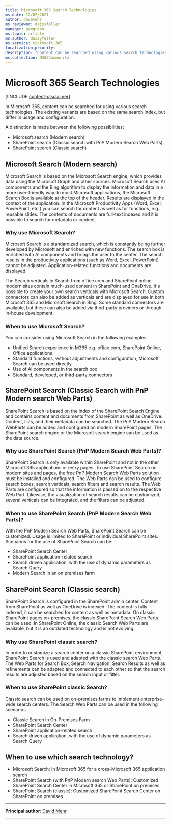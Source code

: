```yaml
---
title: Microsoft 365 Search Technologies
ms.date: 12/07/2021
author: davemehr
ms.reviewer: daisyfeller
manager: pamgreen
ms.topic: article
ms.author: daisyfeller
ms.service: microsoft-365
localization_priority: 
description: "Content can be searched using various search technologies. The existing variants are based on the same search index, but differ in usage and configuration."
ms.collection: M365Community
---
```


# Microsoft 365 Search Technologies

[!INCLUDE [content-disclaimer](includes/content-disclaimer.md)]

In Microsoft 365, content can be searched for using various search technologies. The existing variants are based on the same search index, but differ in usage and configuration.

A distinction is made between the following possibilities:

- Microsoft search (Modern search)
- SharePoint search (Classic search with PnP Modern Search Web Parts)
- SharePoint search (Classic search)

## Microsoft Search (Modern search)

Microsoft Search is based on the Microsoft Search engine, which provides data using the Microsoft Graph and other sources. Microsoft Search uses AI components and the Bing algorithm to display the information and data in a more user-friendly way. In most Microsoft applications, the Microsoft Search Box is available at the top of the header. Results are displayed in the context of the application. In the Microsoft Productivity Apps (Word, Excel, PowerPoint, etc.) you can search for content as well as for functions, e.g. reusable slides. The contents of documents are full-text indexed and it is possible to search for metadata or content.

### Why use Microsoft Search?

Microsoft Search is a standardized search, which is constantly being further developed by Microsoft and enriched with new functions. The search box is enriched with AI components and brings the user to the center. The search results in the productivity applications (such as Word, Excel, PowerPoint) cannot be adjusted. Application-related functions and documents are displayed.

The Search verticals in Search from office.com and SharePoint online modern sites contain much-used content in SharePoint and OneDrive. It's possible to create your own search verticals with Microsoft Search. Custom connectors can also be added as verticals and are displayed for use in both Microsoft 365 and Microsoft Search in Bing. Some standard connectors are available, but these can also be added via third-party providers or through in-house development.

### When to use Microsoft Search?

You can consider using Microsoft Search in the following examples:

- Unified Search experience in M365 e.g. office.com, SharePoint Online, Office applications
- Standard functions, without adjustments and configuration, Microsoft Search can be used directly
- Use of AI components in the search box
- Standard, developed, or third-party connectors

## SharePoint Search (Classic Search with PnP Modern search Web Parts)

SharePoint Search is based on the index of the SharePoint Search Engine and contains content and documents from SharePoint as well as OneDrive. Content, lists, and their metadata can be searched. The PnP Modern Search WebParts can be added and configured on modern SharePoint pages. The SharePoint search engine or the Microsoft search engine can be used as the data source.

### Why use SharePoint Search (PnP Modern Search Web Parts)?

SharePoint Search is only available within SharePoint and not in the other Microsoft 365 applications or entry pages. To use SharePoint Search on modern sites and pages, the free [PnP Modern Search Web Parts solution](https://microsoft-search.github.io/pnp-modern-search/) must be installed and configured. The Web Parts can be used to configure search boxes, search verticals, search filters and search results. The Web Parts are configured so that the information is passed on to the respective Web Part. Likewise, the visualization of search results can be customized, several verticals can be integrated, and the filters can be adjusted.

### When to use SharePoint Search (PnP Modern Search Web Parts)?

With the PnP Modern Search Web Parts, SharePoint Search can be customized. Usage is limited to SharePoint or individual SharePoint sites. Scenarios for the use of SharePoint Search can be:

- SharePoint Search Center
- SharePoint application-related search
- Search driven application, with the use of dynamic parameters as Search Query
- Modern Search in an on premises farm

## SharePoint Search (Classic search)

SharePoint Search is configured in the SharePoint admin center. Content from SharePoint as well as OneDrive is indexed. The content is fully indexed, it can be searched for content as well as metadata. On classic SharePoint pages on-premises, the classic SharePoint Search Web Parts can be used. In SharePoint Online, the classic Search Web Parts are available, but it is an outdated technology and is not evolving.

### Why use SharePoint classic search?

In order to customize a search center on a classic SharePoint environment, SharePoint Search is used and adapted with the classic search Web Parts. The Web Parts for Search Box, Search Navigation, Search Results as well as refinements can be adapted and connected to each other so that the search results are adjusted based on the search input or filter.

### When to use SharePoint classic Search?

Classic search can be used on on-premises farms to implement enterprise-wide search centers. The Search Web Parts can be used in the following scenarios

- Classic Search in On-Premises Farm
- SharePoint Search Center
- SharePoint application-related search
- Search driven application, with the use of dynamic parameters as Search Query

## When to use which search technology?

- Microsoft Search: In Microsoft 365 for a cross-Microsoft 365 application search
- SharePoint Search (with PnP Modern search Web Parts): Customized SharePoint Search Center in Microsoft 365 or SharePoint on premises
- SharePoint Search (classic): Customized SharePoint Search Center on SharePoint on premises

---

**Principal author**: [David Mehr](https://www.linkedin.com/in/david-mehr-055b46181/)

---
